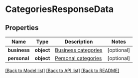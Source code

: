 # CategoriesResponseData

## Properties
Name | Type | Description | Notes
------------ | ------------- | ------------- | -------------
**business** | **object** | [Business categories](/data_enrichment/v5/#business-categories) | [optional] 
**personal** | **object** | [Personal categories](/data_enrichment/v5/#personal-categories) | [optional] 

[[Back to Model list]](../README.md#documentation-for-models) [[Back to API list]](../README.md#documentation-for-api-endpoints) [[Back to README]](../README.md)

